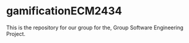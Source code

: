# gamificationECM2434
This is the repository for our group for the, Group Software Engineering Project.
